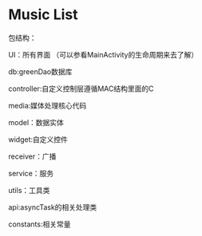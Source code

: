 # Music List

包结构：

UI：所有界面 （可以参看MainActivity的生命周期来去了解）

db:greenDao数据库

controller:自定义控制层遵循MAC结构里面的C

media:媒体处理核心代码

model：数据实体

widget:自定义控件

receiver：广播

service：服务

utils：工具类

api:asyncTask的相关处理类

constants:相关常量
